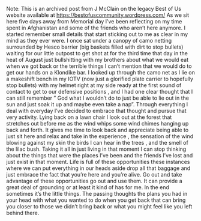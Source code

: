 Note: This is an archived post from J McClain on the legacy Best of Us website available at https://bestofuscommunity.wordpress.com/
As we sit here five days away from Memorial day I’ve been reflecting  on my time spent in Afghanistan and some of the friends who aren’t here  anymore. I started remember small details that start sticking out to me  as clear in my mind  as they ever were. I once sat under a canopy of  camo netting surrounded by Hesco barrier (big baskets filled with dirt  to stop bullets) waiting for our little outpost to get shot at for the  third time that day in the heat of August just bullshitting with my  brothers about what we would eat when we got back or the terrible things  I can’t mention that we would do to get our hands on a Klondike bar. I  looked up through the camo net as I lie on a makeshift bench in my IOTV  (now just a glorified plate carrier to hopefully stop bullets) with my  helmet right at my side ready at the first sound of contact to get to  our defensive positions , and I had one clear thought that I can still  remember ” God what I wouldn’t do to just be able to lie out in the sun  and just soak it up and maybe even take a nap”. Through everything I  deal with everyday I’ve decided to embrace that thought and pursue  that  very activity. Lying back on a lawn chair I look out at the forest that  stretches out before me as the wind whips some wind chimes hanging up  back and forth.
It gives me time to look back and appreciate being able to just sit here  and relax and take in the experience , the sensation of the wind  blowing against my skin the birds I can hear in the trees , and the  smell of the lilac bush. Taking it all in just living in that moment I  can stop thinking about the things that were the places I’ve been and  the friends I’ve lost and just exist in that moment. Life is full of  these opportunities these instances where we can put everything in our  heads aside drop all that baggage and just embrace the fact that you’re  here and you’re alive. Go out and take advantage of these opportunities  go out and use them. It can provide a great deal of grounding or at  least it kind of has for me.
In the end sometimes it’s the little things. The passing thoughts the  plans you had in your head with what you wanted to do when you get back  that can bring you closer to those we didn’t bring back or what you  might feel like you left behind there.
